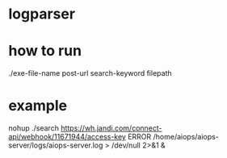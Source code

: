 # logparser
# how to run
./exe-file-name post-url search-keyword filepath
# example
nohup ./search https://wh.jandi.com/connect-api/webhook/11671944/access-key ERROR /home/aiops/aiops-server/logs/aiops-server.log > /dev/null 2>&1 &
